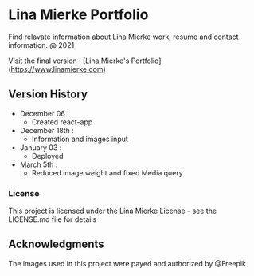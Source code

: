 # Lina Mierke Portfolio

Find relavate information about Lina Mierke work, resume and contact information.
@ 2021

Visit the final version : [Lina Mierke's Portfolio] (https://www.linamierke.com)


## Version History

- December 06 :
  - Created react-app
- December 18th :
  - Information and images input
- January 03 :
  - Deployed
- March 5th :
  - Reduced image weight and fixed Media query

### License

This project is licensed under the Lina Mierke License - see the LICENSE.md file for details

## Acknowledgments

The images used in this project were payed and authorized by @Freepik
